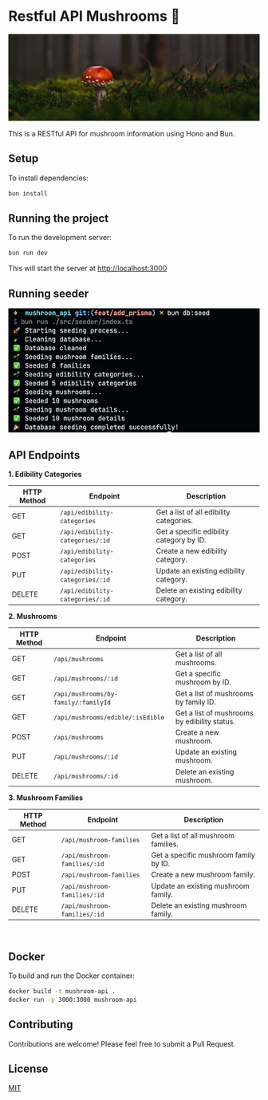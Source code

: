 # Restful API Mushrooms 🍄

![Mushrooms](./image_mushroom.jpg)

This is a RESTful API for mushroom information using Hono and Bun.

## Setup

To install dependencies:

```bash
bun install
```

## Running the project

To run the development server:

```bash
bun run dev
```
This will start the server at [http://localhost:3000](http://localhost:3000)

## Running seeder
![Mushrooms](./image_seeding.png)



## API Endpoints

**1. Edibility Categories**

| HTTP Method | Endpoint                        | Description                              |
| ----------- | ------------------------------- | ---------------------------------------- |
| GET         | `/api/edibility-categories`     | Get a list of all edibility categories.  |
| GET         | `/api/edibility-categories/:id` | Get a specific edibility category by ID. |
| POST        | `/api/edibility-categories`     | Create a new edibility category.         |
| PUT         | `/api/edibility-categories/:id` | Update an existing edibility category.   |
| DELETE      | `/api/edibility-categories/:id` | Delete an existing edibility category.   |

**2. Mushrooms**

| HTTP Method | Endpoint                             | Description                                  |
| ----------- | ------------------------------------ | -------------------------------------------- |
| GET         | `/api/mushrooms`                     | Get a list of all mushrooms.                 |
| GET         | `/api/mushrooms/:id`                 | Get a specific mushroom by ID.               |
| GET         | `/api/mushrooms/by-family/:familyId` | Get a list of mushrooms by family ID.        |
| GET         | `/api/mushrooms/edible/:isEdible`    | Get a list of mushrooms by edibility status. |
| POST        | `/api/mushrooms`                     | Create a new mushroom.                       |
| PUT         | `/api/mushrooms/:id`                 | Update an existing mushroom.                 |
| DELETE      | `/api/mushrooms/:id`                 | Delete an existing mushroom.                 |

**3. Mushroom Families**

| HTTP Method | Endpoint                     | Description                           |
| ----------- | ---------------------------- | ------------------------------------- |
| GET         | `/api/mushroom-families`     | Get a list of all mushroom families.  |
| GET         | `/api/mushroom-families/:id` | Get a specific mushroom family by ID. |
| POST        | `/api/mushroom-families`     | Create a new mushroom family.         |
| PUT         | `/api/mushroom-families/:id` | Update an existing mushroom family.   |
| DELETE      | `/api/mushroom-families/:id` | Delete an existing mushroom family.   |

<br>

## Docker

To build and run the Docker container:

```bash
docker build -t mushroom-api .
docker run -p 3000:3000 mushroom-api
```

## Contributing

Contributions are welcome! Please feel free to submit a Pull Request.

## License

[MIT](https://choosealicense.com/licenses/mit/)